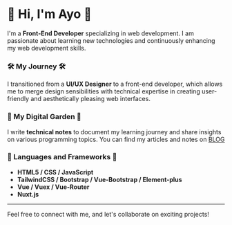 # 👋 Hi, I'm Ayo 👋

I'm a **Front-End Developer** specializing in web development. 
I am passionate about learning new technologies and continuously enhancing my web development skills.

### 🛠️ My Journey 🛠️
I transitioned from a **UI/UX Designer** to a front-end developer, which allows me to merge design sensibilities with technical expertise in creating user-friendly and aesthetically pleasing web interfaces.

### 🌱 My Digital Garden 🌱
I write **technical notes** to document my learning journey and share insights on various programming topics. 
You can find my articles and notes on [BLOG](https://github.com/unayo/unayo)

### 🚀 Languages and Frameworks 🚀
- **HTML5 / CSS / JavaScript**
- **TailwindCSS / Bootstrap / Vue-Bootstrap / Element-plus**
- **Vue / Vuex / Vue-Router**
- **Nuxt.js**

---

Feel free to connect with me, and let's collaborate on exciting projects!

<!--
**unayo/unayo** is a ✨ _special_ ✨ repository because its `README.md` (this file) appears on your GitHub profile.

Here are some ideas to get you started:

- 🔭 I’m currently working on ...
- 🌱 I’m currently learning ...
- 👯 I’m looking to collaborate on ...
- 🤔 I’m looking for help with ...
- 💬 Ask me about ...
- 📫 How to reach me: ...
- 😄 Pronouns: ...
- ⚡ Fun fact: ...
-->

